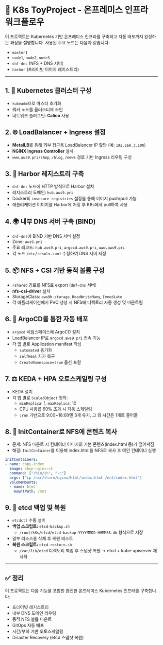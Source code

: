 # 🧩 K8s ToyProject - 온프레미스 인프라 워크플로우

이 프로젝트는 Kubernetes 기반 온프레미스 인프라를 구축하고 자동 배포까지 완성하는 과정을 설명합니다.
사용된 주요 노드는 다음과 같습니다:
- `master1`
- `node1`, `node2`, `node3`
- `dnf-dns` (NFS + DNS 서버)
- `harbor` (프라이빗 이미지 레지스트리)

---

## 1. 🚀 Kubernetes 클러스터 구성
- `kubeadm`으로 마스터 초기화
- 워커 노드를 클러스터에 조인
- 네트워크 플러그인: **Calico** 사용

## 2. 🌐 LoadBalancer + Ingress 설정
- **MetalLB**를 통해 외부 접근용 LoadBalancer IP 할당 (예: `192.168.3.100`)
- **NGINX Ingress Controller** 설치
- `www.aws9.pri/shop`, `/blog`, `/news` 경로 기반 Ingress 라우팅 구성

## 3. 🐳 Harbor 레지스트리 구축
- `dnf-dns` 노드에 HTTP 방식으로 Harbor 설치
- 레지스트리 도메인: `hub.aws9.pri`
- Docker의 `insecure-registries` 설정을 통해 이미지 push/pull 가능
- 애플리케이션 이미지를 Harbor에 저장 후 K8s에서 pull하여 사용

## 4. 🌍 내부 DNS 서버 구축 (BIND)
- `dnf-dns`에 BIND 기반 DNS 서버 설정
- Zone: `aws9.pri`
- 주요 레코드: `hub.aws9.pri`, `argocd.aws9.pri`, `www.aws9.pri`
- 각 노드 `/etc/resolv.conf` 수정하여 DNS 서버 지정

## 5. 📦 NFS + CSI 기반 동적 볼륨 구성
- `/shared` 경로를 NFS로 export (`dnf-dns` 서버)
- **nfs-csi-driver** 설치
- StorageClass: `aws9h-storage`, `ReadWriteMany`, `Immediate`
- 각 애플리케이션에서 PVC 생성 시 NFS에 디렉토리 자동 생성 및 마운트됨

## 6. 🔄 ArgoCD를 통한 자동 배포
- `argocd` 네임스페이스에 ArgoCD 설치
- LoadBalancer IP로 `argocd.aws9.pri` 접속 가능
- 각 앱 별로 Application manifest 작성
  - `automated` 동기화
  - `selfHeal` 자가 복구
  - `CreateNamespace=true` 옵션 포함

## 7. ⚖️ KEDA + HPA 오토스케일링 구성
- KEDA 설치
- 각 앱 별로 `ScaledObject` 정의:
  - `minReplica`: 1, `maxReplica`: 10
  - CPU 사용률 60% 초과 시 자동 스케일링
  - `cron` 기반으로 9:00~18:00엔 3개 유지, 그 외 시간은 1개로 줄어듦

## 8. 🧰 InitContainer로 NFS에 콘텐츠 복사
- 문제: NFS 마운트 시 컨테이너 이미지의 기본 콘텐츠(index.html 등)가 덮어써짐
- 해결: `InitContainer`를 이용해 index.html을 NFS로 복사 후 메인 컨테이너 실행

```yaml
initContainers:
- name: copy-index
  image: shop-nginx:v1
  command: ["/bin/sh", "-c"]
  args: ["cp /usr/share/nginx/html/index.html /mnt/index.html"]
  volumeMounts:
  - name: html
    mountPath: /mnt
```

## 9. 💾 etcd 백업 및 복원
- `etcdctl` 수동 설치
- **백업 스크립트:** `etcd-backup.sh`
  - `/root/k8s/etcd/etcd-backup-YYYYMMDD-HHMMSS.db` 형식으로 저장
- 일부 리소스를 삭제 후 복원 테스트
- **복원 스크립트:** `etcd-restore.sh`
  - `/var/lib/etcd` 디렉토리 백업 후 스냅샷 복원 → etcd + kube-apiserver 재시작

---

## ✅ 정리
이 프로젝트는 다음 기능을 포함한 완전한 온프레미스 Kubernetes 인프라를 구축합니다:
- 프라이빗 레지스트리
- 내부 DNS 도메인 라우팅
- 동적 NFS 볼륨 마운트
- GitOps 자동 배포
- 시간/부하 기반 오토스케일링
- Disaster Recovery (etcd 스냅샷 복원)


